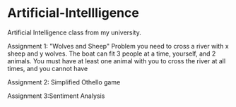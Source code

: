 # Artificial-Intellligence
Artificial Intelligence class from my university.

Assignment 1: "Wolves and Sheep" Problem
you need to cross a river with x sheep and y wolves. The boat can fit 3 people at a time, yourself, and 2 animals. You must have at least one animal with you to cross the river at all times, and you cannot have 

Assignment 2: Simplified Othello game

Assignment 3:Sentiment Analysis

